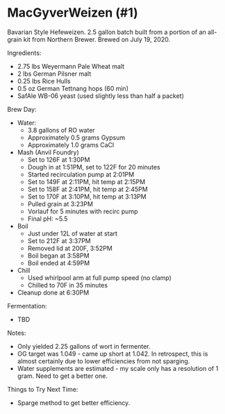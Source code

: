 # MacGyverWeizen (#1)

Bavarian Style Hefeweizen.
2.5 gallon batch built from a portion of an all-grain kit from Northern Brewer.
Brewed on July 19, 2020.

Ingredients:

 * 2.75 lbs Weyermann Pale Wheat malt
 * 2 lbs German Pilsner malt
 * 0.25 lbs Rice Hulls
 * 0.5 oz German Tettnang hops (60 min)
 * SafAle WB-06 yeast (used slightly less than half a packet)

Brew Day:

 * Water:
   * 3.8 gallons of RO water
   * Approximately 0.5 grams Gypsum
   * Approximately 1.0 grams CaCl
 * Mash (Anvil Foundry)
   * Set to 126F at 1:30PM
   * Dough in at 1:51PM, set to 122F for 20 minutes
   * Started recirculation pump at 2:01PM
   * Set to 149F at 2:11PM, hit temp at 2:15PM
   * Set to 158F at 2:41PM, hit temp at 2:45PM
   * Set to 170F at 3:10PM, hit temp at 3:13PM
   * Pulled grain at 3:23PM
   * Vorlauf for 5 minutes with recirc pump
   * Final pH: ~5.5
 * Boil
   * Just under 12L of water at start
   * Set to 212F at 3:37PM
   * Removed lid at 200F, 3:52PM
   * Boil began at 3:58PM
   * Boil ended at 4:59PM
 * Chill
   * Used whirlpool arm at full pump speed (no clamp)
   * Chilled to 70F in 35 minutes
 * Cleanup done at 6:30PM

Fermentation:

 * TBD

Notes:

 * Only yielded 2.25 gallons of wort in fermenter.
 * OG target was 1.049 - came up short at 1.042. In retrospect, this is almost certainly
   due to lower efficiencies from not sparging.
 * Water supplements are estimated - my scale only has a resolution of 1 gram. Need to
   get a better one.

Things to Try Next Time:

 * Sparge method to get better efficiency.
